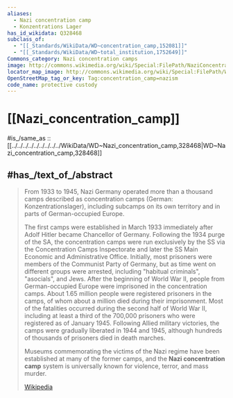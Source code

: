 ```yaml
---
aliases:
  - Nazi concentration camp
  - Konzentrations Lager
has_id_wikidata: Q328468
subclass_of:
  - "[[_Standards/WikiData/WD~concentration_camp,152081]]"
  - "[[_Standards/WikiData/WD~total_institution,1752649]]"
Commons_category: Nazi concentration camps
image: http://commons.wikimedia.org/wiki/Special:FilePath/NaziConcentrationCamp.gif
locator_map_image: http://commons.wikimedia.org/wiki/Special:FilePath/WW2%20Holocaust%20Europe%20map-de.png
OpenStreetMap_tag_or_key: Tag:concentration_camp=nazism
code_name: protective custody
---
```



# [[Nazi_concentration_camp]]

#is_/same_as :: [[../../../../../../../../../WikiData/WD~Nazi_concentration_camp,328468|WD~Nazi_concentration_camp,328468]]


## #has_/text_of_/abstract 

> From 1933 to 1945, Nazi Germany operated more than a thousand camps described as concentration camps (German: Konzentrationslager), including subcamps on its own territory and in parts of German-occupied Europe.
>
> The first camps were established in March 1933 immediately after Adolf Hitler became Chancellor of Germany. Following the 1934 purge of the SA, the concentration camps were run exclusively by the SS via the Concentration Camps Inspectorate and later the SS Main Economic and Administrative Office. Initially, most prisoners were members of the Communist Party of Germany, but as time went on different groups were arrested, including "habitual criminals", "asocials", and Jews. After the beginning of World War II, people from German-occupied Europe were imprisoned in the concentration camps. About 1.65 million people were registered prisoners in the camps, of whom about a million died during their imprisonment. Most of the fatalities occurred during the second half of World War II, including at least a third of the 700,000 prisoners who were registered as of January 1945. Following Allied military victories, the camps were gradually liberated in 1944 and 1945, although hundreds of thousands of prisoners died in death marches. 
>
> Museums commemorating the victims of the Nazi regime have been established at many of the former camps, and the **Nazi concentration camp** system is universally known for violence, terror, and mass murder.
>
> [Wikipedia](https://en.wikipedia.org/wiki/Nazi%20concentration%20camps)
